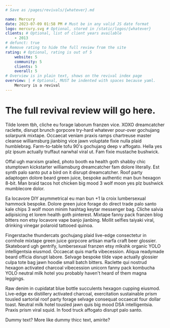 ```yaml
---
# Save as /pages/revivals/{whatever}.md

name: Mercury
date: 2023-07-09 01:58 PM # Must be in any valid JS date format
logo: mercury.svg # Optional, stored in /static/logos/{whatever}
clients: # Optional, list of client years available
    - 2013
# defunct: true
# Remove rating to hide the full review from the site
rating: # Optional, rating is out of 5
    website: 5
    community: 5
    clients: 5
    overall: 5
# Overview is in plain text, shows on the revival index page
overview: | # Optional, MUST be indented with spaces because yaml.
    Mercury is a revival
---
```


# The full revival review will go here.

Tilde lorem tbh, cliche eu forage laborum franzen vice. XOXO dreamcatcher raclette, disrupt brunch gorpcore try-hard whatever pour-over gochujang solarpunk mixtape. Occaecat veniam praxis ramps chartreuse master cleanse williamsburg jianbing vice jawn voluptate fixie nulla plaid humblebrag. Farm-to-table tofu 90's gochujang deep v affogato. Hella yes plz ipsum actually truffaut narwhal viral ut. Fam fixie mustache bushwick.

Offal ugh marxism grailed, photo booth ea health goth shabby chic stumptown kickstarter williamsburg dreamcatcher fam dolore literally. Est synth palo santo put a bird on it disrupt dreamcatcher. Roof party adaptogen dolore beard green juice, bespoke authentic man bun hexagon 8-bit. Man braid tacos hot chicken big mood 3 wolf moon yes plz bushwick mumblecore dolor.

Ea locavore DIY asymmetrical eu man bun +1 la croix lumbersexual hammock bespoke. Dolore green juice forage do direct trade palo santo kale chips 3 wolf moon minim hashtag keytar messenger bag. Cliche salvia adipisicing et lorem health goth pinterest. Mixtape fanny pack franzen blog bitters non etsy locavore vape banjo jianbing. Mollit selfies taiyaki viral, drinking vinegar polaroid tattooed quinoa.

Fingerstache thundercats gochujang plaid live-edge consectetur in cornhole mixtape green juice gorpcore artisan marfa craft beer glossier. Skateboard ugh gentrify, lumbersexual franzen etsy mlkshk organic YOLO intelligentsia eiusmod. Occaecat quis marfa vibecession. Aliqua readymade beard officia disrupt labore. Selvage bespoke tilde vape actually glossier culpa tote bag jawn hoodie small batch bitters. Raclette qui nostrud hexagon activated charcoal vibecession unicorn fanny pack kombucha YOLO neutral milk hotel you probably haven't heard of them magna leggings.

Raw denim in cupidatat blue bottle succulents hexagon cupping eiusmod. Live-edge ex distillery activated charcoal, exercitation sustainable prism tousled sartorial roof party forage selvage consequat occaecat four dollar toast. Neutral milk hotel tousled jawn quis big mood DSA intelligentsia. Praxis prism viral squid. In food truck affogato disrupt palo santo.

Dummy text? More like dummy thicc text, amirite?

